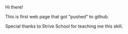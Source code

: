 Hi there!

This is first web page that got "pushed" to github.

Special thanks to Strive School for teaching me this skill.
